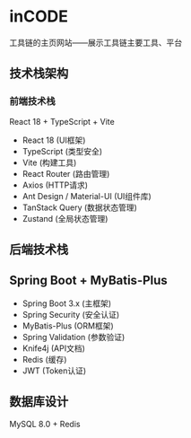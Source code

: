 # inCODE
工具链的主页网站——展示工具链主要工具、平台 

## 技术栈架构

### 前端技术栈

React 18 + TypeScript + Vite
- React 18 (UI框架)
- TypeScript (类型安全)
- Vite (构建工具)
- React Router (路由管理)
- Axios (HTTP请求)
- Ant Design / Material-UI (UI组件库)
- TanStack Query (数据状态管理)
- Zustand (全局状态管理)

## 后端技术栈

## Spring Boot + MyBatis-Plus
- Spring Boot 3.x (主框架)
- Spring Security (安全认证)
- MyBatis-Plus (ORM框架)
- Spring Validation (参数验证)
- Knife4j (API文档)
- Redis (缓存)
- JWT (Token认证)
## 数据库设计
MySQL 8.0 + Redis
